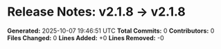 # Release Notes: v2.1.8 → v2.1.8

**Generated:** 2025-10-07 19:46:51 UTC
**Total Commits:** 0
**Contributors:** 0
**Files Changed:** 0
**Lines Added:** +0
**Lines Removed:** -0

